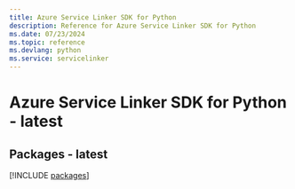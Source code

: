 ```yaml
---
title: Azure Service Linker SDK for Python
description: Reference for Azure Service Linker SDK for Python
ms.date: 07/23/2024
ms.topic: reference
ms.devlang: python
ms.service: servicelinker
---
```

# Azure Service Linker SDK for Python - latest
## Packages - latest
[!INCLUDE [packages](service-linker-index.md)]